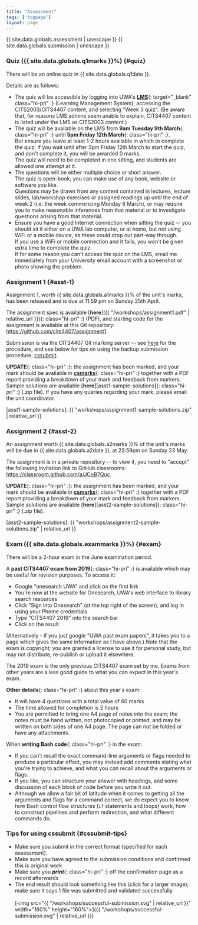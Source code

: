 ```yaml
---
title: "Assessment"
tags: ['toppage']
layout: page
---
```


<style>
.hi-pri {
  color: #053cc9;
}

ul, ol, dl, li p {
  margin: 0 0 0.70em;
}
</style>

{{ site.data.globals.assessment | unescape }}
{{ site.data.globals.submission | unescape }}

### Quiz ({{ site.data.globals.q1marks }}%) {#quiz}

There will be an online quiz in {{ site.data.globals.q1date }}.

Details are as follows:

- The quiz will be accessible by logging into UWA's
  [**LMS**][lms]{: target="_blank" class="hi-pri" :} (Learning Management System),
  accessing the CITS2003/CITS4407 content,
  and selecting "Week 3 quiz". (Be aware that, for reasons LMS admins
  seem unable to explain, CITS4407 content is listed under
  the LMS as CITS2003 content.)
- The quiz will be available on the LMS from **9am Tuesday 9th March**{:
  class="hi-pri" :} until **5pm Friday 12th March**{: class="hi-pri" :}.   
  But ensure you leave at least 1-2 hours available in which to complete
  the quiz. If you wait until after 3pm Friday 12th March to start the quiz,
  and don't complete it, you will be awarded 0 marks.   
  The quiz will need to be completed in one sitting, and students are
  allowed one attempt at it.  
- The questions will be either multiple choice or short answer.   
  The quiz is open-book; you can make use of any book, website or
  software you like.  
  Questions may be drawn from any content contained in lectures, lecture
  slides, lab/workshop exercises or assigned readings up until the end
  of week 2 (i.e. the week commencing Monday 8 March), or may require
  you to make reasonable inferences from that material or to investigate
  questions arising from that material.   
- Ensure you have a good Internet connection when sitting the quiz --
  you should sit it either on a UWA lab computer, or at home,
  but not using WiFi or a mobile device, as these could drop out
  part-way through.   
  If you use a  WiFi or mobile connection and it fails, you won't be
  given extra time to complete the quiz.  
  If for some reason you can't access the quiz on the LMS, email me
  immediately from your University email account with a screenshot or
  photo showing the problem.


[lms]: http://www.lms.uwa.edu.au/

### Assignment 1 {#asst-1}

Assignment 1, worth {{ site.data.globals.a1marks }}%
of the unit's marks, has been released and is due at 11:59 pm
on Sunday 25th April.

The assignment spec is available
[**here**]({{ "/workshops/assignment1.pdf" | relative_url }}){: class="hi-pri" :} (PDF),
and starting code for the assignment is available at this
Git repository: <https://github.com/cits4407/assignment1>.

Submission is via the CITS4407 Git marking server -- see
[here](https://github.com/cits4407/assignment1#submission)
for the procedure, and
see below for tips on using the backup submission
procedure, [cssubmit](#cssubmit-tips).

**UPDATE**{: class="hi-pri" :}: the assignment has been marked,
and your mark should be available in [**csmarks**][csmarks]{: class="hi-pri" :}
together with a PDF report providing a breakdown of your mark and
feedback from markers.
Sample solutions are available
[**here**][asst1-sample-solutions]{: class="hi-pri" :} (.zip file). If
you have any queries regarding your mark, please email the unit
coordinator.

[csmarks]: https://secure.csse.uwa.edu.au/run/csmarks
[asst1-sample-solutions]: {{ "workshops/assignment1-sample-solutions.zip" | relative_url }}

### Assignment 2 {#asst-2}

An assignment worth {{ site.data.globals.a2marks }}%
of the unit's marks will be due in {{ site.data.globals.a2date }},
at 23:59pm on Sunday 23 May.

The assignment is in a private repository -- to view it,
you need to "accept" the following invitation link to
GitHub classrooms: <https://classroom.github.com/a/JCoB7Quc>.

**UPDATE**{: class="hi-pri" :}: the assignment has been marked,
and your mark should be available in [**csmarks**][csmarks]{: class="hi-pri" :}
together with a PDF report providing a breakdown of your mark and
feedback from markers.
Sample solutions are available
[**here**][asst2-sample-solutions]{: class="hi-pri" :} (.zip file).

[asst2-sample-solutions]: {{ "workshops/assignment2-sample-solutions.zip" | relative_url }}


### Exam ({{ site.data.globals.exammarks }}%) {#exam}

There will be a 2-hour exam in the June examination period.

A **past CITS4407 exam from 2019**{: class="hi-pri" :} is available which may be useful for
revision purposes. To access it:

- Google "onesearch UWA" and click on the first link
- You're now at the website for Onesearch, UWA's web interface to library search resources
- Click "Sign into Onesearch" (at the top right of the screen), and log in using your Pheme credentials
- Type "CITS4407 2019" into the search bar
- Click on the result
	 
(Alternatively - if you just google "UWA past exam papers", it takes you
to a page which gives the same information as I have above.) Note that
the exam is copyright; you are granted a license to use it for personal
study, but may not distribute, re-publish or upload it elsewhere.
 
The 2019 exam is the only previous CITS4407 exam set by me. Exams from
other years are a less good guide to what you can expect in this year's
exam.

**Other details**{: class="hi-pri" :} about this year's exam:

- It will have 4 questions with a total value of 60 marks
- The time allowed for completion is 2 hours
- You are permitted to bring one A4 page of notes into the exam; the
  notes must be hand written, not photocopied or printed, and may be
  written on both sides of one A4 page. The page can not be folded or
  have any attachments.

When **writing Bash code**{: class="hi-pri" :} in the exam:

- If you can’t recall the exact command-line arguments or flags needed
  to produce a particular effect, you may instead add comments stating
  what you're trying to achieve, and what you *can* recall about the
  arguments or flags.
- If you like, you can structure your answer with headings, and some
  discussion of each block of code before you write it out.
- Although we allow a fair bit of latitude when it comes to getting all
  the arguments and flags for a command correct, we *do* expect you to
  know how Bash control flow structures (`if` statements and loops)
  work, how to construct pipelines and perform redirection, and
  what different commands do.

### Tips for using cssubmit {#cssubmit-tips}

-   Make sure you submit in the correct format (specified
    for each assessment).
-   Make sure you have agreed to the submission conditions
    and confirmed this is original work
-   Make sure you ***print***{: class="hi-pri" :} off the confirmation
    page as a record afterwards
-   The end result should look something like this
    (click for a larger image); make sure it says 1 file was
    submitted and validated successfully.<br><br>
    [<img src="{{ "/workshops/successful-submission.svg" | relative_url }}" width="160%" height="160%">]({{ "/workshops/successful-submission.svg" | relative_url }})

<!--
  vim: tw=72
-->
